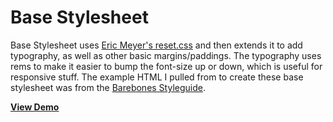 Base Stylesheet
===============

Base Stylesheet uses [Eric Meyer's reset.css](http://meyerweb.com/eric/tools/css/reset/) and then extends it to add typography, as well as other basic margins/paddings. The typography uses rems to make it easier to bump the font-size up or down, which is useful for responsive stuff. The example HTML I pulled from to create these base stylesheet was from the [Barebones Styleguide](http://barebones.paulrobertlloyd.com/).

**[View Demo](http://tylerchilds.github.io/base-stylesheet/demo.html)**